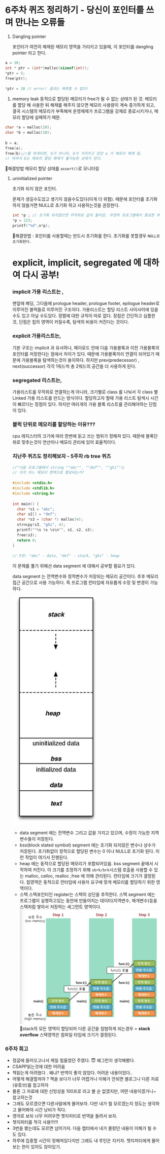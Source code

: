 # 6주차 퀴즈 정리하기 - 당신이 포인터를 쓰며 만나는 오류들

1. Dangling pointer

   포인터가 여전히 해제된 메모리 영역을 가리키고 있을때, 이 포인터를 dangling pointer 라고 한다.

```c
a = 10;
int * ptr = (int*)malloc(sizeof(int));
*ptr = 5;
free(ptr);

*ptr = 10 // error! 결과는 예측할 수 없다!
```

1. memory leak
   동적으로 할당된 메모리가 free가 될 수 없는 상태가 된 것.
   메모리를 할당 해 사용한 뒤 해제를 해주지 않으면 메모리 사용량이 계속 증가하게 되고, 결국 시스템의 메모리가 부족해져 운영체제가 프로그램을 강제로 종료시키거나, 메모리 할당에 실패하기 때문.

```c
char *a = malloc(20);
char *b = malloc(10);

b = a;
free(a);
free(b);//를 하게되면, b가 아니라, b가 가리키고 있던 a 가 메모리 해제 됨.
// 따라서 b는 메모리 할당 해제가 불가능한 상태가 된다.
```

👾해결방법
메모리 할당 상태를 `assert()`로 모니터링

1. uninitialized pointer

   초기화 되지 않은 포인터.

   문제가 생길수도있고 생기지 않을수도있다(이게 더 위험).
   때문에 포인터를 초기화하지 않을거면 NULL로 초기화 하고 사용하는것을 권장한다.

   ```c
   int *p ; // 초기화 되지않으면 무작위로 값이 들어감. 우연히 프로그램에서 중요한 부분을 가리키게 된다면 ?
   *p = 123;
   printf("%d",n*p);
   ```

   👾해결방법 : 포인터를 사용할때는 반드시 초기화를 한다. 초기화를 못할경우 `NULL로 초기화한다.`

   # explicit, implicit, segregated 에 대하여 다시 공부!

   ### implicit 가용 리스트는 ,

   맨앞에 해딩, 그다음에 prologue header, prologue footer, epilogue header로 이루어진 블럭들로 이루어진 구조이다. 가용리스트는 할당 리스트 사이사이에 있을 수도 있고 아닐 수도있다. 정렬에 대한 규칙이 따로 없다. 장점은 간단하고 심플한것, 단점은 힙의 영역이 커질수록, 탐색의 비용이 커진다는 것이다.

   ### explicit 가용리스트는,

   기본 구조는 implicit 과 유사하나, 페이로드 안에 다음 가용블록과 이전 가용블록의 포인터를 저장한다는 점에서 차이가 있다. 때문에 가용블록끼리 연결이 되어있기 때문에 가용블록을 탐색하는것이 용이하다. 하지만 prev(predecessor) , next(successor) 각각 1워드씩 총 2워드의 공간을 더 사용하게 된다.

   ### segregated 리스트는,

   가용리스트를 무작위로 연결하는게 아니라, 크기별로 class 를 나눠서 각 class 별 Linked 가용 리스트를 만드는 방식이다. 할당하고자 할때 가용 리스트 탐색시 시간이 빠르다는 장점이 있다. 하지만 여러개의 가용 블록 리스트를 관리해야하는 단점이 있다.

   ### 블럭 단위로 메모리를 할당하는 이유???

   cpu 레지스터의 크기에 따라 한번에 읽고 쓰는 범위가 정해져 있다. 때문에 블록단위로 맞추는것이 연산이나 메모리 관리에 있어 효율적이다.

   ### 지난주 퀴즈도 정리해보자 - 5주차 rb tree 퀴즈

   ```c
   //"다음 프로그램에서 string ""abc"", ""def"", ""ghi""는
   // 각각 어느 메모리 영역으로 할당되는가?

   #include <stdio.h>
   #include <stdlib.h>
   #include <string.h>

   int main() {
     char *s1 = "abc";
     char s2[] = "def";
     char *s3 = (char *) malloc(4);
     strncpy(s3, "ghi", 4);
     printf(""%s %s %s\n"", s1, s2, s3);
     free(s3);
     return 0;
   }

   // 5번: "abc" - data, "def" - stack, "ghi" - heap
   ```

   이 문제를 풀기 위해선 data segment 에 대해서 공부할 필요가 있다.

   data segment 는 전역변수와 정적변수가 저장되는 메모리 공간이다. 추후 메모리 접근 공간으로 사용 가능하다. 즉 프로그램 런타임에 자유롭게 수정 및 변경이 가능하다.

   ![스크린샷 2023-09-14 21.07.21.png](../img/스크린샷%202023-09-14%2021.07.21.png)

   - data segment 에는 전역변수 그리고 값을 가지고 있으며, 수정이 가능한 지역변수들이 저장된다.
   - bss(block stated symbol) segment 에는 초기화 되지않은 변수나 상수가 저장된다. 초기화없이 정적으로 할당된 변수는 0 이나 NULL로 초기화 된다. 이런 작업이 여기서 진행된다.
   - heap 에는 동적으로 할당된 메모리가 포함되어있음. bss segment 끝에서 시작하여 커진다. 이 크기를 조정하기 위해 `sbrk/brk`시스템 호출을 사용할 수 있는 malloc, calloc, realloc ,free 에 의해 관리된다.
     런타임에 크기가 결정된다.
     힙영역은 동적으로 런타임에 사용자 요구에 맞게 메모리를 할당하기 위한 영역이다.
   - 스택 스택포인터인 register는 스택의 상단을 추적한다. 스택 segment 에는 프로그램이 실행하고있는 동안에 만들어지는 데이터(지역변수, 매개변수)등을 스택처럼 쌓아서 저장하는 세그먼트 영역이다.
     ![스크린샷 2023-09-14 21.28.58.png](../img/스크린샷%202023-09-14%2021.28.58.png)
     🔆stack의 모든 영역이 할당되어 다른 공간을 침범하게 되는경우 = **stack overflow**
     스택영역은 컴파일 타임에 크기가 결졍된다.

### 6주차 회고

- 정글에 들어오고나서 제일 힘들었던 주였다. 😇 왜그런지 생각해봤다.
- CSAPP읽는것에 대한 어려움
- 책읽는게 어려웠다 . 왜냐? 번역이 좋지 않았다. 어려운 내용이었다..
- 어떻게 해결할꺼야 ? 책을 보다가 너무 어렵거나 이해가 안되면 블로그나 다른 자료(유튜브)를 참고하자
- 물론 그 자료에 대한 신빙성을 100프로 라고 볼 순 없겠지만, 어떤 내용이겠거니~ 참고하는것
- 그래도 모르겠으면 다른사람에게 물어보자. 다만 내가 뭘 모르겠는지 정도는 생각하고 물어봐야 시간 낭비가 적다.
- 영어로 보되 너무 어려우면 챗지피티로 번역을 돌려서 보자.
- 챗지피티를 적극 사용!!!!!!
- 3번을 봤는데도 모르면 넘어가자. 다음 챕터에서 내가 몰랐던 내용이 이해가 될 수도 있다.
- 하루에 집중할 시간이 정해져있다지만 그래도 내 루틴은 지키자. 챗지피티에게 물어보는 한이 있어도 앉아있기.
